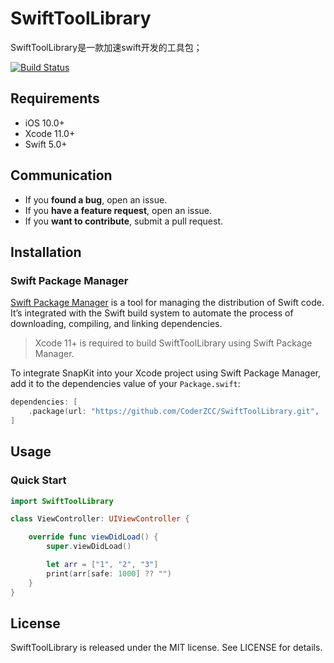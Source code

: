 # SwiftToolLibrary

SwiftToolLibrary是一款加速swift开发的工具包；

[![Build Status](https://travis-ci.org/SnapKit/SnapKit.svg)](https://github.com/CoderZCC)

## Requirements

- iOS 10.0+
- Xcode 11.0+
- Swift 5.0+

## Communication

- If you **found a bug**, open an issue.
- If you **have a feature request**, open an issue.
- If you **want to contribute**, submit a pull request.

## Installation

### Swift Package Manager

[Swift Package Manager](https://swift.org/package-manager/) is a tool for managing the distribution of Swift code. It’s integrated with the Swift build system to automate the process of downloading, compiling, and linking dependencies.

> Xcode 11+ is required to build SwiftToolLibrary using Swift Package Manager.

To integrate SnapKit into your Xcode project using Swift Package Manager, add it to the dependencies value of your `Package.swift`:

```swift
dependencies: [
    .package(url: "https://github.com/CoderZCC/SwiftToolLibrary.git", .upToNextMajor(from: "1.0.0"))
]
```

## Usage

### Quick Start

```swift
import SwiftToolLibrary

class ViewController: UIViewController {

    override func viewDidLoad() {
        super.viewDidLoad()

        let arr = ["1", "2", "3"]
        print(arr[safe: 1000] ?? "")
    }
}
```

## License

SwiftToolLibrary is released under the MIT license. See LICENSE for details.

